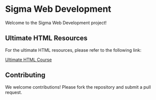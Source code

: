 # Sigma Web Development

Welcome to the Sigma Web Development project!

## Ultimate HTML Resources

For the ultimate HTML resources, please refer to the following link:

[Ultimate HTML Course](https://github.com/MdAsifInIT/The-Ultimate-HTML-Course)

## Contributing

We welcome contributions! Please fork the repository and submit a pull request.

